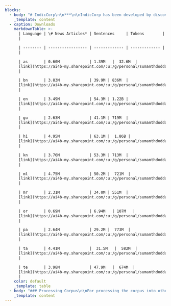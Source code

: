 ```yaml
---
blocks:
  - body: "# IndicCorp\n\n***\n\nIndicCorp has been developed by discovering and scraping thousands of web sources - primarily news, magazines and books, over a duration of several months.\n\nIndicCorp is one of the largest publicly-available corpora for Indian languages. It has also been used to train our released models which have obtained state-of-the-art performance on many tasks.\n\n### Corpus Format\n\nThe corpus is a single large text file containing one sentence per line. The\_[publicly released version](https://indicnlp.ai4bharat.org/corpora/#downloads)\_is randomly shuffled, untokenized and deduplicated.\n"
    _template: content
  - caption: Downloads
    markdownTable: >-
      | Language | \# News Articles* | Sentences     | Tokens        | Link    
      |

      | -------- | ----------------- | ------------- | ------------- | --------
      |

      | as       | 0.60M             | 1.39M   |  32.6M  |
      [link](https://ai4b-my.sharepoint.com/:u:/g/personal/sumanthdoddapaneni_ai4bharat_org/ETfz3fB3uKdCrfYY5h0K4QwBwuqeSQ17w6nMc1dlOda_eg?e=6nDbkl&download=1)
      |

      | bn       | 3.83M             | 39.9M | 836M  |
      [link](https://ai4b-my.sharepoint.com/:u:/g/personal/sumanthdoddapaneni_ai4bharat_org/EXlcZP77M2BLrVsFcpebcVEBDldXgCKh334weoWRbLRh4A?e=uGNaaF&download=1)
      |

      | en       | 3.49M             | 54.3M | 1.22B |
      [link](https://ai4b-my.sharepoint.com/:u:/g/personal/sumanthdoddapaneni_ai4bharat_org/EVtm9TAd_KNLue_107jFpwoBeY2Rml_pP-vNQtf-CgaIYA?e=ErTcU0&download=1)
      |

      | gu       | 2.63M             | 41.1M | 719M  |
      [link](https://ai4b-my.sharepoint.com/:u:/g/personal/sumanthdoddapaneni_ai4bharat_org/EawfDxTNnYZFvmH_Gzcc-PsB1EhVUrj-yPfdFSvc8zrOaA?e=wpe4iS&download=1)
      |

      | hi       | 4.95M             | 63.1M |  1.86B |
      [link](https://ai4b-my.sharepoint.com/:u:/g/personal/sumanthdoddapaneni_ai4bharat_org/EQ-iFqR25dpBsTvM5gtiq4gBKJEUjdOL7UaR7Qyq4BppXg?e=cM85WM&download=1)
      |

      | kn       | 3.76M             | 53.3M | 713M  |
      [link](https://ai4b-my.sharepoint.com/:u:/g/personal/sumanthdoddapaneni_ai4bharat_org/EZGVhzgIYi1EhOLAGFzWoI0BqnHi8Iz8TlLmOGMcJK93Ww?e=vfoCme&download=1)
      |

      | ml       | 4.75M             | 50.2M |  721M  |
      [link](https://ai4b-my.sharepoint.com/:u:/g/personal/sumanthdoddapaneni_ai4bharat_org/EQYtgDqJKtpLnoCVPvKvSvcBhh2mmeiqZhO58aRwS6UCVA?e=CbcQna&download=1)
      |

      | mr       | 2.31M             | 34.0M | 551M  |
      [link](https://ai4b-my.sharepoint.com/:u:/g/personal/sumanthdoddapaneni_ai4bharat_org/EU01E9LfSMJKlJQYObwLwRIBHD6gSet4uKbQwoTGqcb4YA?e=NNiPdh&download=1)
      |

      | or       | 0.69M             | 6.94M   | 107M   |
      [link](https://ai4b-my.sharepoint.com/:u:/g/personal/sumanthdoddapaneni_ai4bharat_org/ESMQWhhrUaJBlh1qiEcyrYcBno-0cVJyHjHzO8m1h2P0UA?e=toRScw&download=1)
      |

      | pa       | 2.64M             | 29.2M |  773M  |
      [link](https://ai4b-my.sharepoint.com/:u:/g/personal/sumanthdoddapaneni_ai4bharat_org/Ea_Am4EafJhPgCzAxm39BGEBGQbaVLQxShDr-bYOkuM2Vg?e=1DiReE&download=1)
      |

      | ta       | 4.41M             |  31.5M   |  582M  |
      [link](https://ai4b-my.sharepoint.com/:u:/g/personal/sumanthdoddapaneni_ai4bharat_org/ESWg98k00UZHv9ZikQH7ARsBQ1PPGIvV59FjOG3I6v9YVQ?e=lf4Idp&download=1)
      |

      | te       | 3.98M             | 47.9M   |  674M  |
      [link](https://ai4b-my.sharepoint.com/:u:/g/personal/sumanthdoddapaneni_ai4bharat_org/EShEqp0xf2dKoxLhRpre-s0BFsaPhgFTFrotIRj3-vfdHA?e=q8xCac&download=1)
      |
    color: default
    _template: table
  - body: "### Processing Corpus\n\nFor processing the corpus into other forms (tokenized, transliterated etc.), you can use the\_[indicnlp library](). As an example, the following code snippet can be used to tokenize the corpus:\n\nLanguage\n\n```\nfrom indicnlp.tokenize.indic_tokenize import trivial_tokenizefrom indicnlp.normalize.indic_normalize import IndicNormalizerFactory\nlang = 'kn'input_path = 'kn'output_path = 'kn.tok.txt'\nnormalizer_factory = IndicNormalizerFactory()normalizer = normalizer_factory.get_normalizer(lang)\ndef process_sent(sent):    normalized = normalizer.normalize(sent)    processed = ' '.join(trivial_tokenize(normalized, lang))    return processed\nwith open(input_path, 'r', encoding='utf-8') as in_fp,\\\t open(output_path, 'w', encoding='utf-8') as out_fp:    for line in in_fp.readlines():        sent = line.rstrip('\\n')        toksent = process_sent(sent)        out_fp.write(toksent)        out_fp.write('\\n')\n\n\n\n```\n\n### Citing\n\nIf you are using IndicCorp, please cite the following article:\n\nLanguage\n\n```\n@inproceedings{kakwani2020indicnlpsuite,    \n               title={{IndicNLPSuite: Monolingual Corpora, Evaluation Benchmarks and Pre-trained Multilingual Language Models for Indian Languages}},    \n               \n               \n               \n```\n\n### License\n\nIndicCorp\_is released under this licensing scheme:\n\n*   We do not own any of the text from which this data has been extracted.\n*   We license the actual packaging of this data under the\_[Creative Commons CC0 license (“no rights reserved”)](http://creativecommons.org/publicdomain/zero/1.0).\n*   To the extent possible under law,\_[AI4Bharat](https://ai4bharat.iitm.ac.in/corpora \"IndicCorp\")\_has waived all copyright and related or neighboring rights to\_Samanantar\n*   This work is published from: India.\n"
    _template: content
---
```


